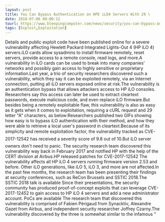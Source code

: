 ```yaml
---
layout: post
title: You Can Bypass Authentication on HPE iLO4 Servers With 29 \
date: 2018-07-06 00:00:12
tourl: https://www.bleepingcomputer.com/news/security/you-can-bypass-authentication-on-hpe-ilo4-servers-with-29-a-characters/
tags: [Exploit,Exploitation]
---
```

Details and public exploit code have been published online for a severe vulnerability affecting Hewlett Packard Integrated Lights-Out 4 (HP iLO 4) servers.iLO cards allow sysadmins to install firmware remotely, reset servers, provide access to a remote console, read logs, and more.A vulnerability in iLO cards can be used to break into many companies' networks and possibly gain access to highly sensitive or proprietary information.Last year, a trio of security researchers discovered such a vulnerability, which they say it can be exploited remotely, via an Internet connection, putting all iLO servers exposed online at risk.The vulnerability is an authentication bypass that allows attackers access to HP iLO consoles. Researchers say this access can later be used to extract cleartext passwords, execute malicious code, and even replace iLO firmware.But besides being a remotely exploitable flaw, this vulnerability is also as easy as it gets when it comes to exploitation, requiring a cURL request and 29 letter "A" characters, as below:Researchers published two GIFs showing how easy is to bypass iLO authentication with their method, and how they were able to retrieve a local user's password in cleartext.Because of its simplicity and remote exploitation factor, the vulnerability tracked as CVE-2017-12542 has received a severity score of 9.8 out of 10.But iLO server owners don't need to panic. The security research team discovered this vulnerability way back in February 2017 and notified HP with the help of the CERT division at Airbus.HP released patches for CVE-2017-12542 The vulnerability affects all HP iLO 4 servers running firmware version 2.53 and before. Other iLO generations, like iLO 5, iLO 3, and more are not affected.In the past few months, the research team has been presenting their findings at security conferences, such as ReCon Brussels and SSTIC 2018.The SSTIC 2018 talk is available Since their presentations, the security community has produced proof-of-concept exploits that can leverage CVE-2017-12452 to gain access to HP iLO 4 servers and add a new administrator account. PoCs are available The research team that discovered this vulnerability is comprised of Fabien Périgaud from Synacktiv, Alexandre Gazet from Airbus, and independent security researcher Joffrey Czarny.The vulnerability discovered by the three is somewhat similar to the infamous "
